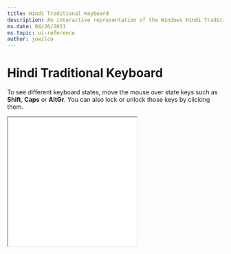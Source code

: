 ```yaml
---
title: Hindi Traditional Keyboard
description: An interactive representation of the Windows Hindi Traditional keyboard. To see different keyboard states, click or move the mouse over the state keys.
ms.date: 04/26/2021
ms.topic: ui-reference
author: jowilco
---
```


# Hindi Traditional Keyboard

To see different keyboard states, move the mouse over state keys such as **Shift**, **Caps** or **AltGr**. You can also lock or unlock those keys by clicking them.

<iframe src="kbdinhin.html" height="300"></iframe>
